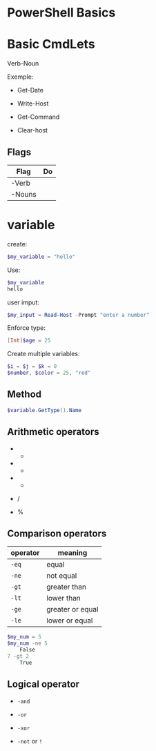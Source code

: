
# PowerShell Basics

# Basic CmdLets

Verb-Noun

Exemple:

- Get-Date

- Write-Host

- Get-Command

- Clear-host
  
  

## Flags

| Flag   | Do |
|--------|----|
| -Verb  |    |
| -Nouns |    |

# variable

create:

```powershell
$my_variable = "hello"
```

Use:

```powershell
$my_variable
hello
```

user imput:

```powershell
$my_input = Read-Host -Prompt "enter a number"
```

Enforce type:

```powershell
[Int]$age = 25
```

Create multiple variables:

```powershell
$i = $j = $k = 0
$number, $color = 25, "red"
```

## Method

```powershell
$variable.GetType().Name
```



## Arithmetic operators

- +

- -

- *

- /

- %

## Comparison operators

| operator | meaning          |
|----------|------------------|
| `-eq`    | equal            |
| `-ne`    | not equal        |
| `-gt`    | greater than     |
| `-lt`    | lower than       |
| `-ge`    | greater or equal |
| `-le`    | lower or equal   |

```powershell
$my_num = 5
$my_num -ne 5
    False
7 -gt 2
    True
```



## Logical operator

- `-and`

- `-or`

- `-xor`

- `-not` or `!`
